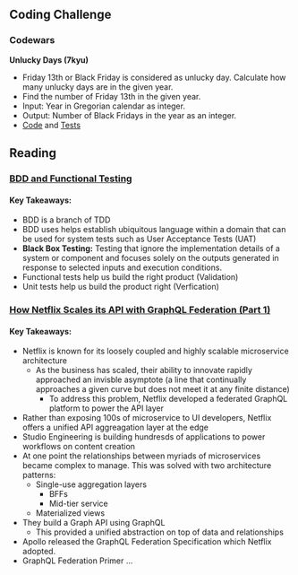 ## Coding Challenge

### Codewars
**Unlucky Days (7kyu)**

* Friday 13th or Black Friday is considered as unlucky day. Calculate how many unlucky days are in the given year.
* Find the number of Friday 13th in the given year.
* Input: Year in Gregorian calendar as integer.
* Output: Number of Black Fridays in the year as an integer.
* [Code](https://github.com/alexkaufman06/code-challenges/blob/main/src/unlucky-days.ts) and [Tests](https://github.com/alexkaufman06/code-challenges/blob/main/test/unlucky-days.spec.ts)

## Reading

### [BDD and Functional Testing](https://medium.com/javascript-scene/behavior-driven-development-bdd-and-functional-testing-62084ad7f1f2)

#### **Key Takeaways:**
* BDD is a branch of TDD
* BDD uses helps establish ubiquitous language within a domain that can be used for system tests such as User Acceptance Tests (UAT)
* **Black Box Testing:** Testing that ignore the implementation details of a system or component and focuses solely on the outputs generated in response to selected inputs and execution conditions.
* Functional tests help us build the right product (Validation)
* Unit tests help us build the product right (Verfication)

### [How Netflix Scales its API with GraphQL Federation (Part 1)](https://netflixtechblog.com/how-netflix-scales-its-api-with-graphql-federation-part-1-ae3557c187e2)

#### **Key Takeaways:**
* Netflix is known for its loosely coupled and highly scalable microservice architecture
  * As the business has scaled, their ability to innovate rapidly approached an invisble asymptote (a line that continually approaches a given curve but does not meet it at any finite distance)
    * To address this problem, Netflix developed a federated GraphQL platform to power the API layer
* Rather than exposing 100s of microservice to UI developers, Netflix offers a unified API aggreagation layer at the edge
* Studio Engineering is building hundresds of applications to power workflows on content creation
* At one point the relationships between myriads of microservices became complex to manage. This was solved with two architecture patterns:
  * Single-use aggregation layers
    * BFFs
    * Mid-tier service
  * Materialized views
* They build a Graph API using GraphQL
  * This provided a unified abstraction on top of data and relationships
* Apollo released the GraphQL Federation Specification which Netflix adopted.
* GraphQL Federation Primer ...